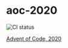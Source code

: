 # aoc-2020

![CI status](https://github.com/lassemaatta/clj-aoc-2020/workflows/Run%20tests/badge.svg)

[Advent of Code, 2020](https://adventofcode.com/2020)
